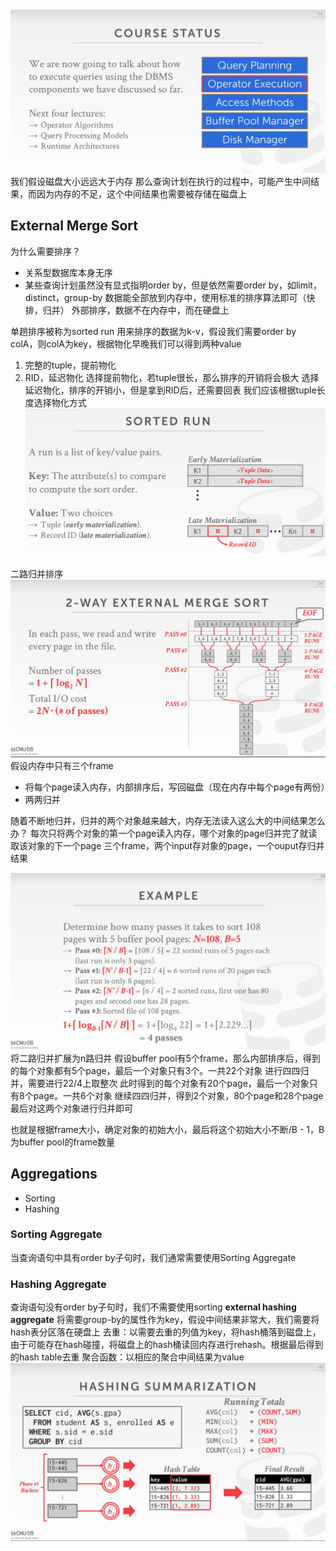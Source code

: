 ```toc
```
![image.png](https://raw.githubusercontent.com/ren77281/pigco-image/main/img/202407200846507.png)
我们假设磁盘大小远远大于内存
那么查询计划在执行的过程中，可能产生中间结果，而因为内存的不足，这个中间结果也需要被存储在磁盘上
## External Merge Sort
为什么需要排序？
- 关系型数据库本身无序
- 某些查询计划虽然没有显式指明order by，但是依然需要order by，如limit，distinct，group-by
数据能全部放到内存中，使用标准的排序算法即可（快排，归并）
外部排序，数据不在内存中，而在硬盘上

单趟排序被称为sorted run
用来排序的数据为k-v，假设我们需要order by colA，则colA为key，根据物化早晚我们可以得到两种value
1. 完整的tuple，提前物化
2. RID，延迟物化
选择提前物化，若tuple很长，那么排序的开销将会极大
选择延迟物化，排序的开销小，但是拿到RID后，还需要回表
我们应该根据tuple长度选择物化方式
![image.png](https://raw.githubusercontent.com/ren77281/pigco-image/main/img/202407200856527.png)

二路归并排序
![image.png](https://raw.githubusercontent.com/ren77281/pigco-image/main/img/202407200909610.png)
假设内存中只有三个frame
- 将每个page读入内存，内部排序后，写回磁盘（现在内存中每个page有两份）
- 两两归并

随着不断地归并，归并的两个对象越来越大，内存无法读入这么大的中间结果怎么办？
每次只将两个对象的第一个page读入内存，哪个对象的page归并完了就读取该对象的下一个page
三个frame，两个input存对象的page，一个ouput存归并结果

![image.png](https://raw.githubusercontent.com/ren77281/pigco-image/main/img/202407200923158.png)
将二路归并扩展为n路归并
假设buffer pool有5个frame，那么内部排序后，得到的每个对象都有5个page，最后一个对象只有3个。一共22个对象
进行四四归并，需要进行22/4上取整次
此时得到的每个对象有20个page，最后一个对象只有8个page。一共6个对象
继续四四归并，得到2个对象，80个page和28个page
最后对这两个对象进行归并即可

也就是根据frame大小，确定对象的初始大小，最后将这个初始大小不断/B - 1，B为buffer pool的frame数量
## Aggregations
- Sorting
- Hashing
### Sorting Aggregate
当查询语句中具有order by子句时，我们通常需要使用Sorting Aggregate
### Hashing Aggregate
查询语句没有order by子句时，我们不需要使用sorting
**external hashing aggregate**
将需要group-by的属性作为key，假设中间结果非常大，我们需要将hash表分区落在硬盘上
去重：以需要去重的列值为key，将hash桶落到磁盘上，由于可能存在hash碰撞，将磁盘上的hash桶读回内存进行rehash。根据最后得到的hash table去重
聚合函数：以相应的聚合中间结果为value
![image.png](https://raw.githubusercontent.com/ren77281/pigco-image/main/img/202407201001340.png)
